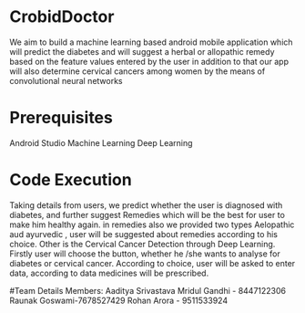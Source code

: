 # CrobidDoctor
We aim to build a machine learning based android mobile application which will predict the diabetes and will suggest a herbal or allopathic remedy  based on the feature values entered by the user in addition to that our app will also  determine cervical cancers among women by the means of convolutional neural networks 
# Prerequisites
Android Studio
Machine Learning
Deep Learning
# Code Execution
Taking details from users, we predict whether the user is diagnosed with diabetes, and further suggest Remedies which will be the best for user to make him healthy again. in remedies also we provided two types Aelopathic aud ayurvedic , user will be suggested about remedies according to his choice.
Other is the Cervical Cancer Detection through Deep Learning.
Firstly user will choose the button, whether he /she wants to analyse for diabetes or cervical cancer.
According to choice, user will be asked to enter data, according to data medicines will be prescribed.


#Team Details
Members:
Aaditya Srivastava
Mridul Gandhi - 8447122306 
Raunak Goswami-7678527429
Rohan Arora - 9511533924

